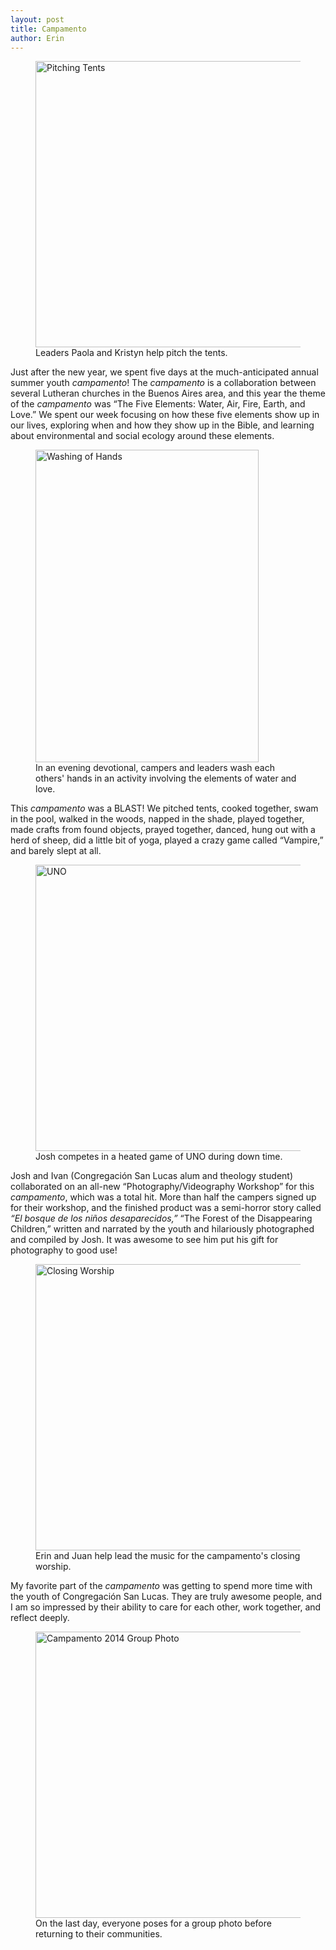 ```yaml
---
layout: post
title: Campamento
author: Erin
---
```


<figure class="embed hide-smooth">
<a href="http://www.flickr.com/photos/jbranchaud/11918622766/" title="Pitching Tents by jbranchaud, on Flickr"><img src="http://farm6.staticflickr.com/5518/11918622766_414a82f541_z.jpg" width="640" height="458" alt="Pitching Tents"></a>
<figcaption>
Leaders Paola and Kristyn help pitch the tents.
</figcaption>
</figure>

Just after the new year, we spent five days at the much-anticipated annual
summer youth *campamento*! The *campamento* is a collaboration between several
Lutheran churches in the Buenos Aires area, and this year the theme of the
*campamento* was “The Five Elements: Water, Air, Fire, Earth, and Love.” We
spent our week focusing on how these five elements show up in our lives,
exploring when and how they show up in the Bible, and learning about
environmental and social ecology around these elements.

<figure class="embed hide-smooth">
<a href="http://www.flickr.com/photos/jbranchaud/11918188734/"
title="Washing of Hands by jbranchaud, on Flickr"><img
src="http://farm6.staticflickr.com/5497/11918188734_051d638826.jpg"
width="357" height="500" alt="Washing of Hands"></a>
<figcaption>
In an evening devotional, campers and leaders wash each others' hands in an
activity involving the elements of water and love.
</figcaption>
</figure>

This *campamento* was a BLAST! We pitched tents, cooked together, swam in the
pool, walked in the woods, napped in the shade, played together, made crafts
from found objects, prayed together, danced, hung out with a herd of sheep,
did a little bit of yoga, played a crazy game called “Vampire,” and barely
slept at all.

<figure class="embed hide-smooth">
<a href="http://www.flickr.com/photos/jbranchaud/11918001973/" title="UNO by
jbranchaud, on Flickr"><img
src="http://farm4.staticflickr.com/3813/11918001973_25d597fcf3_z.jpg"
width="640" height="458" alt="UNO"></a>
<figcaption>
Josh competes in a heated game of UNO during down time.
</figcaption>
</figure>

Josh and Ivan (Congregación San Lucas alum and theology student)
collaborated on an all-new “Photography/Videography Workshop” for this
*campamento*, which was a total hit. More than half the campers signed up for
their workshop, and the finished product was a semi-horror story called *“El
bosque de los niños desaparecidos,”* “The Forest of the Disappearing
Children,” written and narrated by the youth and hilariously photographed
and compiled by Josh. It was awesome to see him put his gift for photography
to good use!

<figure class="embed hide-smooth">
<a href="http://www.flickr.com/photos/jbranchaud/11917716535/"
title="Closing Worship by jbranchaud, on Flickr"><img
src="http://farm4.staticflickr.com/3682/11917716535_05d618bc80_z.jpg"
width="640" height="458" alt="Closing Worship"></a>
<figcaption>
Erin and Juan help lead the music for the campamento's closing worship.
</figcaption>
</figure>

My favorite part of the *campamento* was getting to spend more time with the
youth of Congregación San Lucas. They are truly awesome people, and I am so
impressed by their ability to care for each other, work together, and
reflect deeply.

<figure class="embed hide-smooth">
<a href="http://www.flickr.com/photos/jbranchaud/11917990213/"
title="Campamento 2014 Group Photo by jbranchaud, on Flickr"><img
src="http://farm8.staticflickr.com/7389/11917990213_ac82e29367_z.jpg"
width="640" height="458" alt="Campamento 2014 Group Photo"></a>
<figcaption>
On the last day, everyone poses for a group photo before returning to their
communities.
</figcaption>
</figure>

